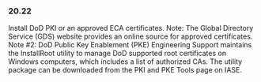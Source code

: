 
### 20.22  
Install DoD PKI or an approved ECA certificates. Note: The Global Directory Service (GDS) website provides an online source for approved certificates. Note #2: DoD Public Key Enablement (PKE) Engineering Support maintains the InstallRoot utility to manage DoD supported root certificates on Windows computers, which includes a list of authorized CAs. The utility package can be downloaded from the PKI and PKE Tools page on IASE.   